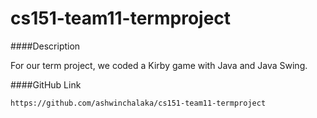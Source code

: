 # cs151-team11-termproject

####Description

For our term project, we coded a Kirby game with Java and Java Swing.

####GitHub Link

	https://github.com/ashwinchalaka/cs151-team11-termproject

